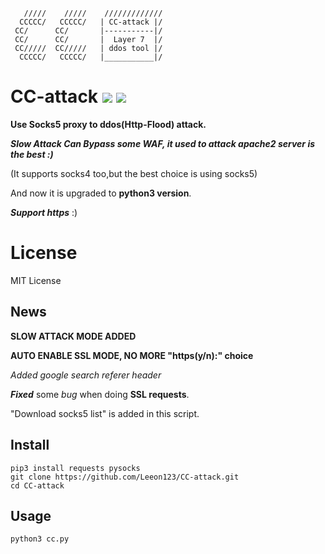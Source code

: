        /////    /////    /////////////
      CCCCC/   CCCCC/   | CC-attack |/
     CC/      CC/       |-----------|/ 
     CC/      CC/       |  Layer 7  |/ 
     CC/////  CC/////   | ddos tool |/ 
      CCCCC/   CCCCC/   |___________|/

# CC-attack ![](https://img.shields.io/badge/Version-1.6.3-brightgreen.svg) ![](https://img.shields.io/badge/license-MIT-blue.svg)
**Use Socks5 proxy to ddos(Http-Flood) attack.**

***Slow Attack Can Bypass some WAF, it used to attack apache2 server is the best :)***

(It supports socks4 too,but the best choice is using socks5)

And now it is upgraded to **python3 version**.

***Support https*** :)

# License

MIT License

## News

**SLOW ATTACK MODE ADDED**

**AUTO ENABLE SSL MODE, NO MORE "https(y/n):" choice**

*Added google search referer header*

***Fixed*** some *bug* when doing **SSL requests**.

"Download socks5 list" is added in this script.

## Install

    pip3 install requests pysocks
    git clone https://github.com/Leeon123/CC-attack.git
    cd CC-attack

## Usage

    python3 cc.py

